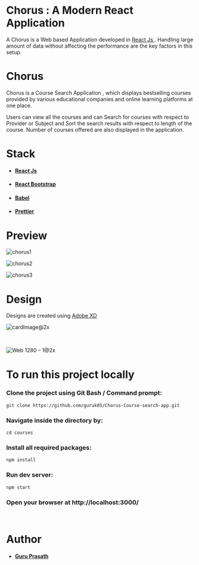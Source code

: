 # Chorus : A Modern React Application

A Chorus is a Web based Application developed in <a href="https://reactjs.org/"> React Js </a> 
. Handling large amount of data without affecting the performance are the key factors in this setup.

# Chorus 

Chorus is a Course Search Application , which displays bestselling courses provided by various educational companies and online learning platforms at one place.

Users can view all the courses and can Search for courses with respect to Provider or Subject and Sort the search results with respect to length of the course. Number of courses offered are also displayed in the application.

# Stack

* ####  <a href="https://reactjs.org/"> React Js </a> 
* ####  <a href="https://react-bootstrap.github.io/">React Bootstrap</a>
* ####  <a href="https://babeljs.io/">Babel</a>
* ####  <a href="https://github.com/prettier/prettier">Prettier</a>

# Preview

![chorus1](https://user-images.githubusercontent.com/54667515/70256517-99c82300-17ae-11ea-9370-791176c64049.PNG)

![chorus2](https://user-images.githubusercontent.com/54667515/70256528-9d5baa00-17ae-11ea-827d-2867d2cba1fa.PNG)

![chorus3](https://user-images.githubusercontent.com/54667515/70256535-a0569a80-17ae-11ea-8540-d8d5a6ce74d6.PNG)

# Design

Designs are created using <a href="https://www.adobe.com/in/products/xd.html">Adobe XD</a>

![cardImage@2x](https://user-images.githubusercontent.com/54667515/70257296-055ec000-17b0-11ea-9d65-4bbbfda64c38.png)


<br>

![Web 1280 – 1@2x](https://user-images.githubusercontent.com/54667515/70259757-d6971880-17b4-11ea-997d-cad3a16c4012.png)


# To run this project locally 



### Clone the project using Git Bash / Command prompt:
```
git clone https://github.com/guruk05/Chorus-Course-search-app.git 
```


### Navigate inside the directory by:
```
cd courses
```


### Install all required packages:
```
npm install
```

### Run dev server:
```
npm start
```

### Open your browser at http://localhost:3000/

<br>

# Author 

* #### <a href="https://github.com/guruk05">Guru Prasath</a>

<br>


